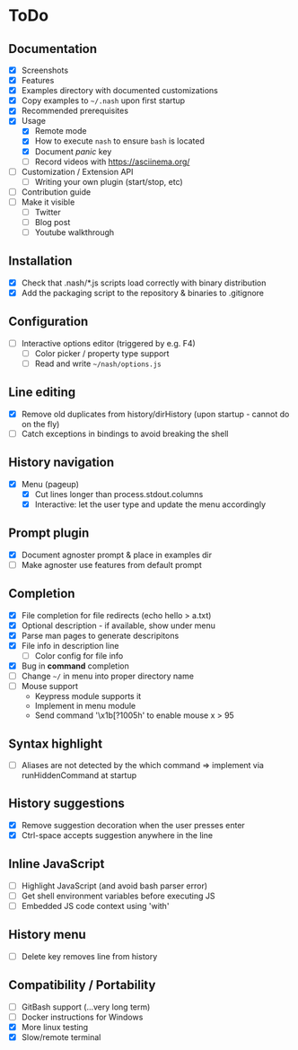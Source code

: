 # ToDo

## Documentation
- [x] Screenshots
- [x] Features
- [x] Examples directory with documented customizations
- [x] Copy examples to `~/.nash` upon first startup
- [x] Recommended prerequisites
- [x] Usage
    - [x] Remote mode
    - [x] How to execute `nash` to ensure `bash` is located
    - [x] Document *panic* key
    - [ ] Record videos with https://asciinema.org/
- [ ] Customization / Extension API
    - [ ] Writing your own plugin (start/stop, etc)
- [ ] Contribution guide
- [ ] Make it visible
    - [ ] Twitter
    - [ ] Blog post
    - [ ] Youtube walkthrough

## Installation
- [x] Check that .nash/*.js scripts load correctly with binary distribution
- [x] Add the packaging script to the repository & binaries to .gitignore

## Configuration
- [ ] Interactive options editor (triggered by e.g. F4)
    - [ ] Color picker / property type support
    - [ ] Read and write `~/nash/options.js`

## Line editing
- [x] Remove old duplicates from history/dirHistory
    (upon startup - cannot do on the fly)
- [ ] Catch exceptions in bindings to avoid breaking the shell

## History navigation
- [x] Menu (pageup)
    - [x] Cut lines longer than process.stdout.columns
    - [x] Interactive: let the user type and update the menu accordingly

## Prompt plugin
- [x] Document agnoster prompt & place in examples dir
- [ ] Make agnoster use features from default prompt

## Completion
- [x] File completion for file redirects (echo hello > a.txt)
- [x] Optional description - if available, show under menu
- [x] Parse man pages to generate descripitons
- [x] File info in description line
    - [ ] Color config for file info
- [x] Bug in **command** completion
- [ ] Change `~/` in menu into proper directory name
- [ ] Mouse support
    - Keypress module supports it
    - Implement in menu module
    - Send command '\x1b[?1005h' to enable mouse x > 95

## Syntax highlight
- [ ] Aliases are not detected by the which command => implement
    via runHiddenCommand at startup

## History suggestions
- [x] Remove suggestion decoration when the user presses enter
- [x] Ctrl-space accepts suggestion anywhere in the line
 
## Inline JavaScript
- [ ] Highlight JavaScript (and avoid bash parser error)
- [ ] Get shell environment variables before executing JS
- [ ] Embedded JS code context using 'with'

## History menu
- [ ] Delete key removes line from history

## Compatibility / Portability
- [ ] GitBash support (...very long term)
- [ ] Docker instructions for Windows
- [x] More linux testing
- [x] Slow/remote terminal

